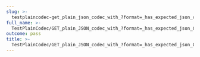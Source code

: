 ```yaml
---
slug: >-
  testplaincodec-get_plain_json_codec_with_?format=_has_expected_json_content-type_and_body_as-is-body
full_name: >-
  TestPlainCodec/GET_plain_JSON_codec_with_?format=_has_expected_json_Content-Type_and_body_as-is/Body
outcome: pass
title: >-
  TestPlainCodec/GET_plain_JSON_codec_with_?format=_has_expected_json_Content-Type_and_body_as-is/Body
---
```


